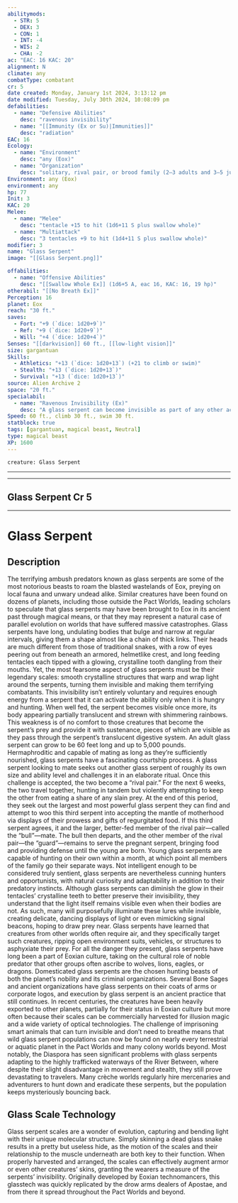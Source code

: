 ```yaml
---
abilitymods:
  - STR: 5
  - DEX: 3
  - CON: 1
  - INT: -4
  - WIS: 2
  - CHA: -2
ac: "EAC: 16 KAC: 20" 
alignment: N
climate: any
combatType: combatant
cr: 5
date created: Monday, January 1st 2024, 3:13:12 pm
date modified: Tuesday, July 30th 2024, 10:08:09 pm
defabilities:
  - name: "Defensive Abilities"
    desc: "ravenous invisibility"
  - name: "[[Immunity (Ex or Su)|Immunities]]"
    desc: "radiation"
EAC: 16
Ecology:
  - name: "Environment"
    desc: "any (Eox)"
  - name: "Organization"
    desc: "solitary, rival pair, or brood family (2–3 adults and 3–5 juveniles)"
Environment: any (Eox)
environment: any
hp: 77
Init: 3
KAC: 20
Melee:
  - name: "Melee"
    desc: "tentacle +15 to hit (1d6+11 S plus swallow whole)"
  - name: "Multiattack"
    desc: "3 tentacles +9 to hit (1d4+11 S plus swallow whole)"
modifier: 3
name: "Glass Serpent"
image: "[[Glass Serpent.png]]"

offabilities:
  - name: "Offensive Abilities"
    desc: "[[Swallow Whole Ex]] (1d6+5 A, eac 16, KAC: 16, 19 hp)"
otherabil: "[[No Breath Ex]]"
Perception: 16
planet: Eox
reach: "30 ft."
saves:
  - Fort: "+9 (`dice: 1d20+9`)"
  - Ref: "+9 (`dice: 1d20+9`)"
  - Will: "+4 (`dice: 1d20+4`)" 
Senses: "[[darkvision]] 60 ft., [[low-light vision]]"
size: gargantuan
Skills:
  - Athletics: "+13 (`dice: 1d20+13`) (+21 to climb or swim)"
  - Stealth: "+13 (`dice: 1d20+13`)"
  - Survival: "+13 (`dice: 1d20+13`)" 
source: Alien Archive 2
space: "20 ft."
specialabil:
  - name: "Ravenous Invisibility (Ex)"
    desc: "A glass serpent can become invisible as part of any other action. Each time it successfully damages a creature while invisible, it must attempt a DC 14 Will save. If it fails, this ability is suspended and the glass serpent becomes visible for 1 round (though it can turn invisible again at the start of its next turn). A glass serpent that has swallowed a creature cannot turn invisible using this ability until 1 week after it swallowed the creature, when its meal has been completely digested. (If the swallowed creature escapes or is otherwise removed, the glass serpent can use this ability again immediately.) An invisible glass serpent can resume being visible as part of any other action."
Speed: 60 ft., climb 30 ft., swim 30 ft. 
statblock: true
tags: [gargantuan, magical beast, Neutral]
type: magical beast
XP: 1600 
---
```


```statblock
creature: Glass Serpent
```

---
---

## Glass Serpent Cr 5

---

# Glass Serpent

## Description

The terrifying ambush predators known as glass serpents are some of the most notorious beasts to roam the blasted wastelands of Eox, preying on local fauna and unwary undead alike. Similar creatures have been found on dozens of planets, including those outside the Pact Worlds, leading scholars to speculate that glass serpents may have been brought to Eox in its ancient past through magical means, or that they may represent a natural case of parallel evolution on worlds that have suffered massive catastrophes.
Glass serpents have long, undulating bodies that bulge and narrow at regular intervals, giving them a shape almost like a chain of thick links. Their heads are much different from those of traditional snakes, with a row of eyes peering out from beneath an armored, helmetlike crest, and long feeding tentacles each tipped with a glowing, crystalline tooth dangling from their mouths. Yet, the most fearsome aspect of glass serpents must be their legendary scales: smooth crystalline structures that warp and wrap light around the serpents, turning them invisible and making them terrifying combatants. This invisibility isn’t entirely voluntary and requires enough energy from a serpent that it can activate the ability only when it is hungry and hunting. When well fed, the serpent becomes visible once more, its body appearing partially translucent and strewn with shimmering rainbows. This weakness is of no comfort to those creatures that become the serpent’s prey and provide it with sustenance, pieces of which are visible as they pass through the serpent’s translucent digestive system. An adult glass serpent can grow to be 60 feet long and up to 5,000 pounds.
Hermaphroditic and capable of mating as long as they’re sufficiently nourished, glass serpents have a fascinating courtship process. A glass serpent looking to mate seeks out another glass serpent of roughly its own size and ability level and challenges it in an elaborate ritual. Once this challenge is accepted, the two become a “rival pair.” For the next 6 weeks, the two travel together, hunting in tandem but violently attempting to keep the other from eating a share of any slain prey. At the end of this period, they seek out the largest and most powerful glass serpent they can find and attempt to woo this third serpent into accepting the mantle of motherhood via displays of their prowess and gifts of regurgitated food. If this third serpent agrees, it and the larger, better-fed member of the rival pair—called the “bull”—mate. The bull then departs, and the other member of the rival pair—the “guard”—remains to serve the pregnant serpent, bringing food and providing defense until the young are born. Young glass serpents are capable of hunting on their own within a month, at which point all members of the family go their separate ways.
Not intelligent enough to be considered truly sentient, glass serpents are nevertheless cunning hunters and opportunists, with natural curiosity and adaptability in addition to their predatory instincts. Although glass serpents can diminish the glow in their tentacles’ crystalline teeth to better preserve their invisibility, they understand that the light itself remains visible even when their bodies are not. As such, many will purposefully illuminate these lures while invisible, creating delicate, dancing displays of light or even mimicking signal beacons, hoping to draw prey near. Glass serpents have learned that creatures from other worlds often require air, and they specifically target such creatures, ripping open environment suits, vehicles, or structures to asphyxiate their prey.
For all the danger they present, glass serpents have long been a part of Eoxian culture, taking on the cultural role of noble predator that other groups often ascribe to wolves, lions, eagles, or dragons. Domesticated glass serpents are the chosen hunting beasts of both the planet’s nobility and its criminal organizations. Several Bone Sages and ancient organizations have glass serpents on their coats of arms or corporate logos, and execution by glass serpent is an ancient practice that still continues. In recent centuries, the creatures have been heavily exported to other planets, partially for their status in Eoxian culture but more often because their scales can be commercially harvested for illusion magic and a wide variety of optical technologies. The challenge of imprisoning smart animals that can turn invisible and don’t need to breathe means that wild glass serpent populations can now be found on nearly every terrestrial or aquatic planet in the Pact Worlds and many colony worlds beyond. Most notably, the Diaspora has seen significant problems with glass serpents adapting to the highly trafficked waterways of the River Between, where despite their slight disadvantage in movement and stealth, they still prove devastating to travelers. Many crèche worlds regularly hire mercenaries and adventurers to hunt down and eradicate these serpents, but the population keeps mysteriously bouncing back.

## Glass Scale Technology

Glass serpent scales are a wonder of evolution, capturing and bending light with their unique molecular structure. Simply skinning a dead glass snake results in a pretty but useless hide, as the motion of the scales and their relationship to the muscle underneath are both key to their function. When properly harvested and arranged, the scales can effectively augment armor or even other creatures’ skins, granting the wearers a measure of the serpents’ invisibility. Originally developed by Eoxian technomancers, this glasstech was quickly replicated by the drow arms dealers of Apostae, and from there it spread throughout the Pact Worlds and beyond.
